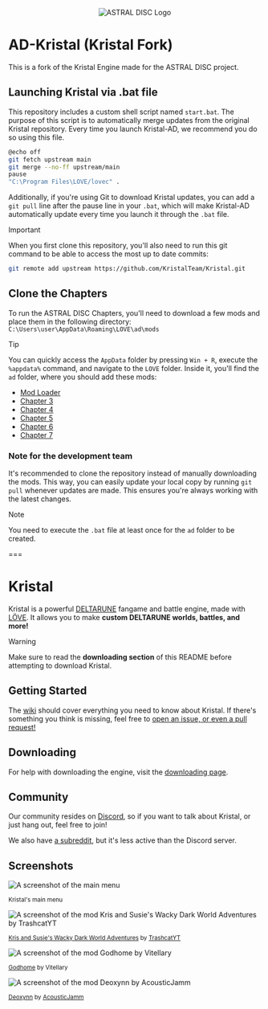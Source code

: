 <p align="center" width="100%">
<img src="https://astraldisc.com/assets/img/disc/logo_big.png" alt="ASTRAL DISC Logo"/>
</p>

# AD-Kristal (Kristal Fork)

This is a fork of the Kristal Engine made for the ASTRAL DISC project.

## Launching Kristal via .bat file

This repository includes a custom shell script named ``start.bat``. The purpose of this script is to automatically merge updates from the original Kristal repository. Every time you launch Kristal-AD, we recommend you do so using this file.

```bash
@echo off
git fetch upstream main
git merge --no-ff upstream/main
pause
"C:\Program Files\LOVE/lovec" .
```

Additionally, if you're using Git to download Kristal updates, you can add a ``git pull`` line after the pause line in your ``.bat``, which will make Kristal-AD automatically update every time you launch it through the ``.bat`` file.

> [!IMPORTANT]
> When you first clone this repository, you'll also need to run this git command to be able to access the most up to date commits:
> ```bash
> git remote add upstream https://github.com/KristalTeam/Kristal.git
> ```

## Clone the Chapters

To run the ASTRAL DISC Chapters, you'll need to download a few mods and place them in the following directory:
`C:\Users\user\AppData\Roaming\LOVE\ad\mods`

> [!TIP]
> You can quickly access the `AppData` folder by pressing `Win + R`, execute the `%appdata%` command, and navigate to the `LOVE` folder. Inside it, you'll find the `ad` folder, where you should add these mods:

- [Mod Loader](https://github.com/ASTRAL-DISC/astraldisc)
- [Chapter 3](https://github.com/ASTRAL-DISC/chapter3)
- [Chapter 4](https://github.com/ASTRAL-DISC/chapter4)
- [Chapter 5](https://github.com/ASTRAL-DISC/chapter5)
- [Chapter 6](https://github.com/ASTRAL-DISC/chapter6)
- [Chapter 7](https://github.com/ASTRAL-DISC/chapter7)

### Note for the development team

It's recommended to clone the repository instead of manually downloading the mods. This way, you can easily update your local copy by running `git pull` whenever updates are made. This ensures you're always working with the latest changes.

> [!NOTE]
> You need to execute the `.bat` file at least once for the `ad` folder to be created.

===
# Kristal

Kristal is a powerful [DELTARUNE](https://deltarune.com/) fangame and battle engine, made with [LÖVE](https://love2d.org/). It allows you to make **custom DELTARUNE worlds, battles, and more!**

> [!WARNING]
> Make sure to read the **downloading section** of this README before attempting to download Kristal.

## Getting Started

The [wiki](https://kristal.cc/wiki/) should cover everything you need to know about Kristal. If there's something you think is missing, feel free to [open an issue, or even a pull request!](https://github.com/KristalTeam/Shadow)

## Downloading

For help with downloading the engine, visit the [downloading page](https://kristal.cc/wiki/downloading).

## Community

Our community resides on [Discord](https://discord.gg/8ZGuKXJE2C), so if you want to talk about Kristal, or just hang out, feel free to join!

We also have [a subreddit](https://reddit.com/r/Kristal/), but it's less active than the Discord server.

## Screenshots

![A screenshot of the main menu](https://kristal.cc/screenshots/main_menu.png)

<sup>Kristal's main menu</sup>

![A screenshot of the mod Kris and Susie's Wacky Dark World Adventures by TrashcatYT](https://kristal.cc/screenshots/kris_and_susies_wacky_dark_world_adventures.png)

<sup>[Kris and Susie's Wacky Dark World Adventures](https://gamejolt.com/games/deltarune-kris-and-susies-wacky-dark-world/852417) by [TrashcatYT](https://gamejolt.com/@TrashcatYT)</sup>

![A screenshot of the mod Godhome by Vitellary](https://kristal.cc/screenshots/godhome.png)

<sup>[Godhome](https://gamebanana.com/mods/376524) by Vitellary</sup>

![A screenshot of the mod Deoxynn by AcousticJamm](https://kristal.cc/screenshots/deoxynn.png)

<sup>[Deoxynn](https://kristal.cc/screenshots/deoxynn.png) by [AcousticJamm](https://www.guilded.gg/i/240D4G02)</sup>
